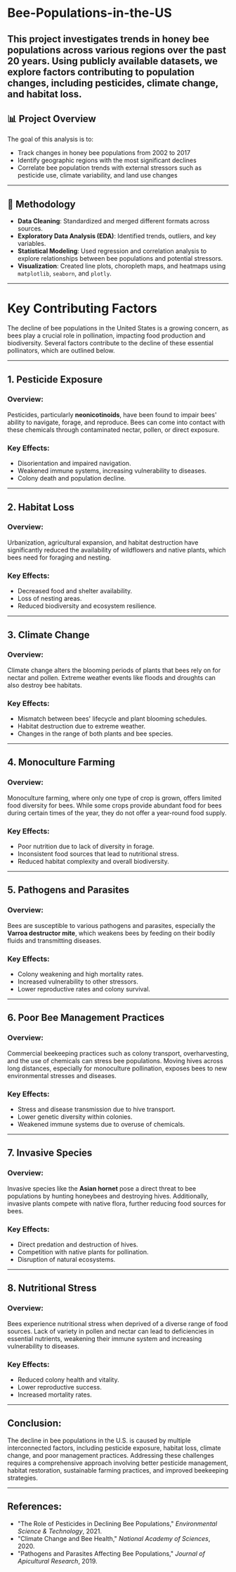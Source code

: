 # Bee-Populations-in-the-US
This project investigates trends in honey bee populations across various regions over the past 20 years. Using publicly available datasets, we explore factors contributing to population changes, including pesticides, climate change, and habitat loss.
---

## 📊 Project Overview

The goal of this analysis is to:

- Track changes in honey bee populations from 2002 to 2017
- Identify geographic regions with the most significant declines
- Correlate bee population trends with external stressors such as pesticide use, climate variability, and land use changes

---

## 🧪 Methodology

- **Data Cleaning**: Standardized and merged different formats across sources.
- **Exploratory Data Analysis (EDA)**: Identified trends, outliers, and key variables.
- **Statistical Modeling**: Used regression and correlation analysis to explore relationships between bee populations and potential stressors.
- **Visualization**: Created line plots, choropleth maps, and heatmaps using `matplotlib`, `seaborn`, and `plotly`.

---

# Key Contributing Factors

The decline of bee populations in the United States is a growing concern, as bees play a crucial role in pollination, impacting food production and biodiversity. Several factors contribute to the decline of these essential pollinators, which are outlined below.

---

## 1. **Pesticide Exposure**

### Overview:
Pesticides, particularly **neonicotinoids**, have been found to impair bees' ability to navigate, forage, and reproduce. Bees can come into contact with these chemicals through contaminated nectar, pollen, or direct exposure.

### Key Effects:
- Disorientation and impaired navigation.
- Weakened immune systems, increasing vulnerability to diseases.
- Colony death and population decline.

---

## 2. **Habitat Loss**

### Overview:
Urbanization, agricultural expansion, and habitat destruction have significantly reduced the availability of wildflowers and native plants, which bees need for foraging and nesting.

### Key Effects:
- Decreased food and shelter availability.
- Loss of nesting areas.
- Reduced biodiversity and ecosystem resilience.

---

## 3. **Climate Change**

### Overview:
Climate change alters the blooming periods of plants that bees rely on for nectar and pollen. Extreme weather events like floods and droughts can also destroy bee habitats.

### Key Effects:
- Mismatch between bees' lifecycle and plant blooming schedules.
- Habitat destruction due to extreme weather.
- Changes in the range of both plants and bee species.

---

## 4. **Monoculture Farming**

### Overview:
Monoculture farming, where only one type of crop is grown, offers limited food diversity for bees. While some crops provide abundant food for bees during certain times of the year, they do not offer a year-round food supply.

### Key Effects:
- Poor nutrition due to lack of diversity in forage.
- Inconsistent food sources that lead to nutritional stress.
- Reduced habitat complexity and overall biodiversity.

---

## 5. **Pathogens and Parasites**

### Overview:
Bees are susceptible to various pathogens and parasites, especially the **Varroa destructor mite**, which weakens bees by feeding on their bodily fluids and transmitting diseases.

### Key Effects:
- Colony weakening and high mortality rates.
- Increased vulnerability to other stressors.
- Lower reproductive rates and colony survival.

---

## 6. **Poor Bee Management Practices**

### Overview:
Commercial beekeeping practices such as colony transport, overharvesting, and the use of chemicals can stress bee populations. Moving hives across long distances, especially for monoculture pollination, exposes bees to new environmental stresses and diseases.

### Key Effects:
- Stress and disease transmission due to hive transport.
- Lower genetic diversity within colonies.
- Weakened immune systems due to overuse of chemicals.

---

## 7. **Invasive Species**

### Overview:
Invasive species like the **Asian hornet** pose a direct threat to bee populations by hunting honeybees and destroying hives. Additionally, invasive plants compete with native flora, further reducing food sources for bees.

### Key Effects:
- Direct predation and destruction of hives.
- Competition with native plants for pollination.
- Disruption of natural ecosystems.

---

## 8. **Nutritional Stress**

### Overview:
Bees experience nutritional stress when deprived of a diverse range of food sources. Lack of variety in pollen and nectar can lead to deficiencies in essential nutrients, weakening their immune system and increasing vulnerability to diseases.

### Key Effects:
- Reduced colony health and vitality.
- Lower reproductive success.
- Increased mortality rates.

---

## Conclusion:

The decline in bee populations in the U.S. is caused by multiple interconnected factors, including pesticide exposure, habitat loss, climate change, and poor management practices. Addressing these challenges requires a comprehensive approach involving better pesticide management, habitat restoration, sustainable farming practices, and improved beekeeping strategies.

---

## References:
- "The Role of Pesticides in Declining Bee Populations," *Environmental Science & Technology*, 2021.
- "Climate Change and Bee Health," *National Academy of Sciences*, 2020.
- "Pathogens and Parasites Affecting Bee Populations," *Journal of Apicultural Research*, 2019.
